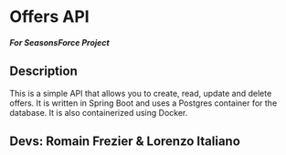 # Offers API
##### For SeasonsForce Project
## Description
This is a simple API that allows you to create, read, update and delete offers. It is written in Spring Boot and uses a Postgres container for the database. It is also containerized using Docker.

## Devs: Romain Frezier & Lorenzo Italiano
